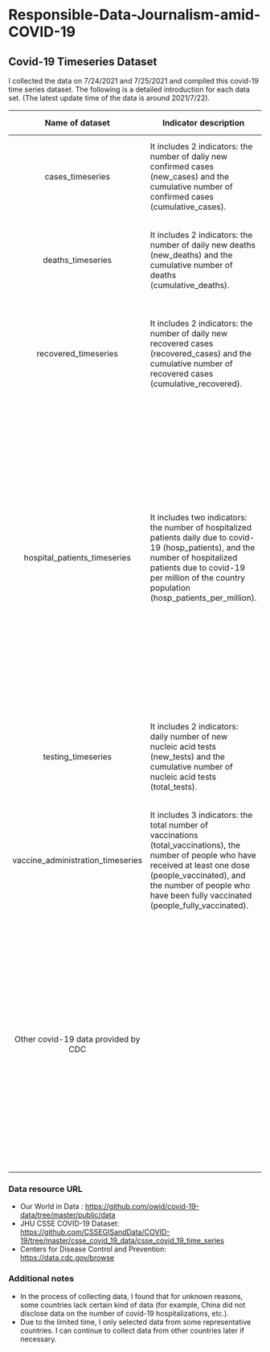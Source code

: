 Responsible-Data-Journalism-amid-COVID-19
===
Covid-19 Timeseries Dataset
---
I collected the data on 7/24/2021 and 7/25/2021 and compiled this covid-19 time series dataset. The following is a detailed introduction for each data set. (The latest update time of the data is around 2021/7/22).  

| Name of dataset  | Indicator description  | Selected countries  | Source| <img width=20000/> Notes<img width=20000/> |
| :--: |-- | -- | -- | -- |
| cases_timeseries | It includes 2 indicators: the number of daliy new confirmed cases (new_cases) and the cumulative number of confirmed cases (cumulative_cases). | Canada, US, China, UK, Brazil, South Africa, Australia | Our World in Data|  |
| deaths_timeseries |It includes 2 indicators: the number of daily new deaths (new_deaths) and the cumulative number of deaths (cumulative_deaths). | Canada, US, China, UK, Brazil, South Africa, Australia | Our World in Data| |
| recovered_timeseries | It includes 2 indicators: the number of daily new recovered cases (recovered_cases) and the cumulative number of recovered cases (cumulative_recovered). | Canada, US, China, UK, Brazil, South Africa, Australia | JHU CSSE COVID-19 Dataset | US has stopped updating the data since 2020/12/14. UK has stopped updating the data since 2020/4/12. |
| hospital_patients_timeseries | It includes two indicators: the number of hospitalized patients daily due to covid-19 (hosp_patients), and the number of hospitalized patients due to covid-19 per million of the country population (hosp_patients_per_million). | Canada, US, UK | Our World in Data | The data from Our World in Data comes from the European Centre for Disease Prevention and Control (ECDC) for a select number of European countries; and government sources for the United Kingdom, the United States, Canada, Israel, and Algeria. They are unable to provide data on hospitalizations for other countries for now. I just selected three of these countries.|
| testing_timeseries | It includes 2 indicators: daily number of new nucleic acid tests (new_tests) and the cumulative number of nucleic acid tests (total_tests). |Canada, US, UK, Australia |Our World in Data | Many countries are not providing the data, such as China and Brazil. I just selected four of these countries. |
| vaccine_administration_timeseries | It includes 3 indicators: the total number of vaccinations (total_vaccinations), the number of people who have received at least one dose (people_vaccinated), and the number of people who have been fully vaccinated (people_fully_vaccinated). | Canada, US, China, UK, Brazil, South Africa, Australia | Our World in Data | China only has data on the total number of vaccinations. Australia fails to provide data for the latter two indicators from 2021/3/15 to 2021/5/23. |
| Other covid-19 data provided by CDC | | US | Centers for Disease Control and Prevention | I found a lot of more detailed data from the United States on the CDC website, which is very interesting. For example, the number of deaths divided by indicators such as age, gender, and race. Because the CSV format data sheet does not support multiple sheets, I changed the format of the data sheet to xlsx.| 
### Data resource URL
* Our World in Data : <https://github.com/owid/covid-19-data/tree/master/public/data>
* JHU CSSE COVID-19 Dataset: <https://github.com/CSSEGISandData/COVID-19/tree/master/csse_covid_19_data/csse_covid_19_time_series>
* Centers for Disease Control and Prevention: <https://data.cdc.gov/browse>
### Additional notes
* In the process of collecting data, I found that for unknown reasons, some countries lack certain kind of data (for example, China did not disclose data on the number of covid-19 hospitalizations, etc.).
* Due to the limited time, I only selected data from some representative countries. I can continue to collect data from other countries later if necessary.
